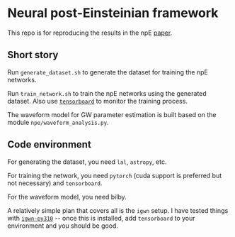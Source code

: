 # Neural post-Einsteinian framework

This repo is for reproducing the results in the npE [paper](https://arxiv.org/abs/2403.18936).

## Short story

Run `generate_dataset.sh` to generate the dataset for training the npE networks.

Run `train_network.sh` to train the npE networks using the generated dataset. Also use [`tensorboard`](https://pytorch.org/tutorials/recipes/recipes/tensorboard_with_pytorch.html) to monitor the training process.

The waveform model for GW parameter estimation is built based on the module `npe/waveform_analysis.py`.

## Code environment

For generating the dataset, you need `lal`, `astropy`, etc. 

For training the network, you need `pytorch` (cuda support is preferred but not necessary) and `tensorboard`.

For the waveform model, you need bilby.

A relatively simple plan that covers all is the `igwn` setup. I have tested things with [`igwn-py310`](https://computing.docs.ligo.org/conda/environments/igwn-py310.html) -- once this is installed, add `tensorboard` to your environment and you should be good. 

